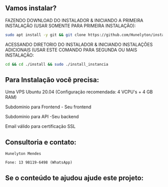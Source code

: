 


## Vamos instalar?

FAZENDO DOWNLOAD DO INSTALADOR & INICIANDO A PRIMEIRA INSTALAÇÃO (USAR SOMENTE PARA PRIMEIRA INSTALAÇÃO):

```bash
sudo apt install -y git && git clone https://github.com/Hunelyton/instalador install && sudo chmod -R 777 ./install && cd ./install && sudo ./install_primaria
```

ACESSANDO DIRETORIO DO INSTALADOR & INICIANDO INSTALAÇÕES ADICIONAIS (USAR ESTE COMANDO PARA SEGUNDA OU MAIS INSTALAÇÃO:
```bash
cd && cd ./install && sudo ./install_instancia
```


## Para Instalação você precisa:

Uma VPS Ubuntu 20.04 (Configuração recomendada: 4 VCPU's + 4 GB RAM)

Subdominio para Frontend - Seu frontend

Subdominio para API -Seu backend

Email válido para certificação SSL

## Consultoria e contato:

    Hunelyton Mendes

    Fone: 13 98119-6498 (WhatsApp)


## Se o conteúdo te ajudou ajude este projeto:




    
